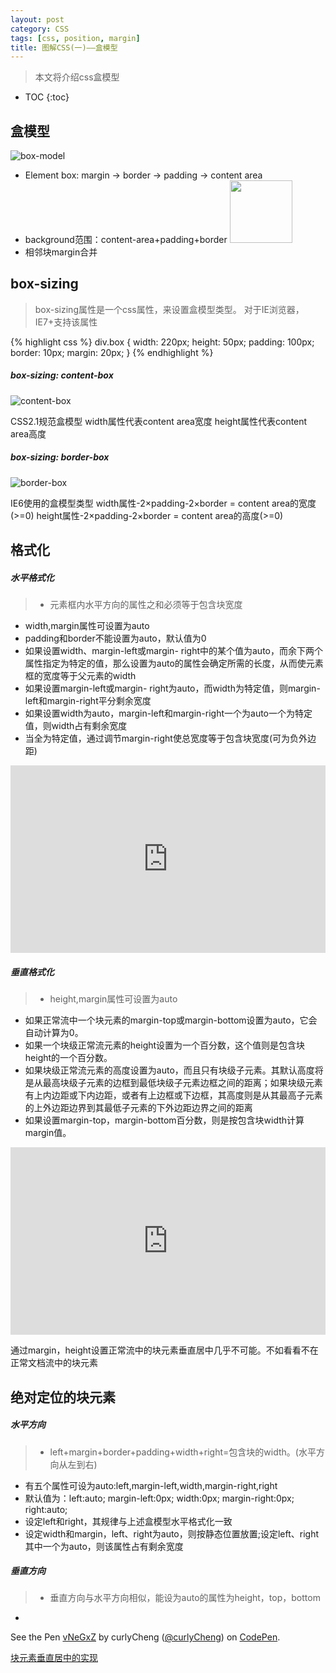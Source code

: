 ```yaml
---
layout: post
category: CSS
tags: [css, position, margin]
title: 图解CSS(一)——盒模型
---
```

> 本文将介绍css盒模型

* TOC
{:toc}

## 盒模型

![box-model]({{site.img_dir}}{{page.dir}}/box-model.png)

- Element box: margin -> border -> padding -> content area
- background范围：content-area+padding+border <img width="100px" src="{{site.img_dir}}{{page.dir}}/background-model.png" alt="">
- 相邻块margin合并

## box-sizing

> box-sizing属性是一个css属性，来设置盒模型类型。
对于IE浏览器，IE7+支持该属性

{% highlight css %}
div.box {
	width: 220px;
	height: 50px;
	padding: 100px;
	border: 10px;
	margin: 20px;
}
{% endhighlight %}

##### box-sizing: content-box

![content-box]({{site.img_dir}}{{page.dir}}/box-model1.png)

CSS2.1规范盒模型
width属性代表content area宽度
height属性代表content area高度

##### box-sizing: border-box

![border-box]({{site.img_dir}}{{page.dir}}/box-model2.png)

IE6使用的盒模型类型
width属性-2×padding-2×border = content area的宽度(>=0)
height属性-2×padding-2×border = content area的高度(>=0)

## 格式化

##### 水平格式化

> - 元素框内水平方向的属性之和必须等于包含块宽度 
- width,margin属性可设置为auto 
- padding和border不能设置为auto，默认值为0 
- 如果设置width、margin-left或margin-
right中的某个值为auto，而余下两个属性指定为特定的值，那么设置为auto的属性会确定所需的长度，从而使元素框的宽度等于父元素的width
- 如果设置margin-left或margin-
right为auto，而width为特定值，则margin-left和margin-right平分剩余宽度
- 如果设置width为auto，margin-left和margin-right一个为auto一个为特定值，则width占有剩余宽度
- 当全为特定值，通过调节margin-right使总宽度等于包含块宽度(可为负外边距)

<iframe style="width: 100%; height:300px" src="http://codepen.io/curlyCheng/embed/NGaPya" allowfullscreen="allowfullscreen" frameborder="0"></iframe>

##### 垂直格式化

> - height,margin属性可设置为auto
- 如果正常流中一个块元素的margin-top或margin-bottom设置为auto，它会自动计算为0。
- 如果一个块级正常流元素的height设置为一个百分数，这个值则是包含块height的一个百分数。
- 如果块级正常流元素的高度设置为auto，而且只有块级子元素。其默认高度将是从最高块级子元素的边框到最低块级子元素边框之间的距离；如果块级元素有上内边距或下内边距，或者有上边框或下边框，其高度则是从其最高子元素的上外边距边界到其最低子元素的下外边距边界之间的距离
- 如果设置margin-top，margin-bottom百分数，则是按包含块width计算margin值。

<iframe style="width: 100%; height:300px" src="http://codepen.io/curlyCheng/embed/yYzNbW" allowfullscreen="allowfullscreen" frameborder="0"></iframe>

通过margin，height设置正常流中的块元素垂直居中几乎不可能。不如看看不在正常文档流中的块元素

## 绝对定位的块元素

##### 水平方向

> - left+margin+border+padding+width+right=包含块的width。(水平方向从左到右)
- 有五个属性可设为auto:left,margin-left,width,margin-right,right
- 默认值为：left:auto; margin-left:0px; width:0px; margin-right:0px; right:auto;
- 设定left和right，其规律与上述盒模型水平格式化一致
- 设定width和margin，left、right为auto，则按静态位置放置;设定left、right其中一个为auto，则该属性占有剩余宽度


##### 垂直方向

> - 垂直方向与水平方向相似，能设为auto的属性为height，top，bottom
- 	

<p data-height="464" data-theme-id="20013" data-slug-hash="vNeGxZ" data-default-tab="result" data-user="curlyCheng" class='codepen'>See the Pen <a href='http://codepen.io/curlyCheng/pen/vNeGxZ/'>vNeGxZ</a> by curlyCheng (<a href='http://codepen.io/curlyCheng'>@curlyCheng</a>) on <a href='http://codepen.io'>CodePen</a>.</p>
<script async src="//assets.codepen.io/assets/embed/ei.js"></script>
 

[块元素垂直居中的实现](http://douglasheriot.com/tutorials/css_vertical_centre/demo4.html)
